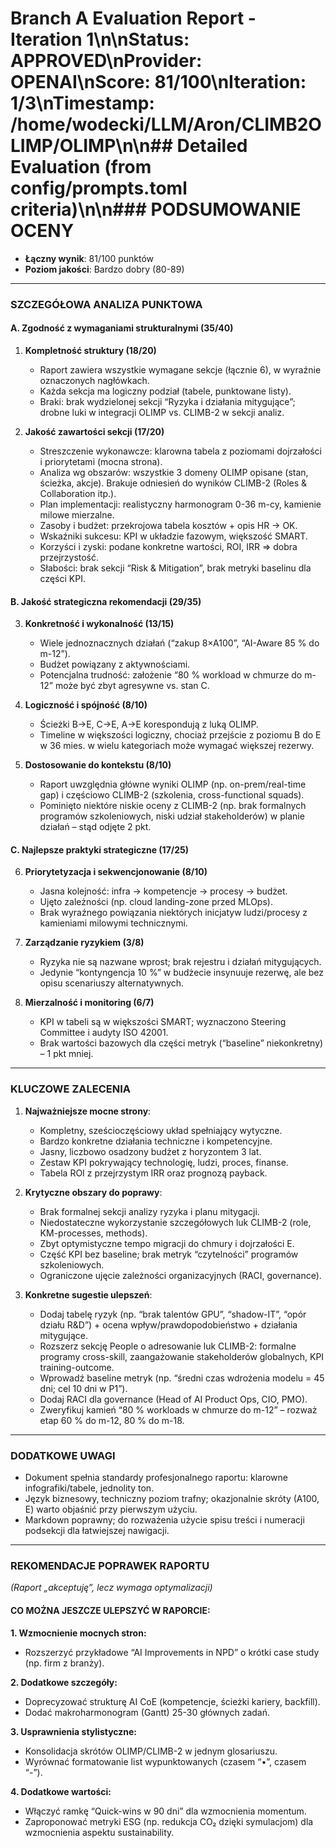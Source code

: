 # Branch A Evaluation Report - Iteration 1\n\n**Status**: APPROVED\n**Provider**: OPENAI\n**Score**: 81/100\n**Iteration**: 1/3\n**Timestamp**: /home/wodecki/LLM/Aron/CLIMB2OLIMP/OLIMP\n\n## Detailed Evaluation (from config/prompts.toml criteria)\n\n### PODSUMOWANIE OCENY
- **Łączny wynik**: 81/100 punktów  
- **Poziom jakości**: Bardzo dobry (80-89)

---

### SZCZEGÓŁOWA ANALIZA PUNKTOWA

#### A. Zgodność z wymaganiami strukturalnymi (35/40)
1. **Kompletność struktury (18/20)**
   - Raport zawiera wszystkie wymagane sekcje (łącznie 6), w wyraźnie oznaczonych nagłówkach.  
   - Każda sekcja ma logiczny podział (tabele, punktowane listy).  
   - Braki: brak wydzielonej sekcji “Ryzyka i działania mitygujące”; drobne luki w integracji OLIMP vs. CLIMB-2 w sekcji analiz.

2. **Jakość zawartości sekcji (17/20)**
   - Streszczenie wykonawcze: klarowna tabela z poziomami dojrzałości i priorytetami (mocna strona).  
   - Analiza wg obszarów: wszystkie 3 domeny OLIMP opisane (stan, ścieżka, akcje). Brakuje odniesień do wyników CLIMB-2 (Roles & Collaboration itp.).  
   - Plan implementacji: realistyczny harmonogram 0-36 m-cy, kamienie milowe mierzalne.  
   - Zasoby i budżet: przekrojowa tabela kosztów + opis HR → OK.  
   - Wskaźniki sukcesu: KPI w układzie fazowym, większość SMART.  
   - Korzyści i zyski: podane konkretne wartości, ROI, IRR ⇒ dobra przejrzystość.  
   - Słabości: brak sekcji “Risk & Mitigation”, brak metryki baselinu dla części KPI.

#### B. Jakość strategiczna rekomendacji (29/35)
3. **Konkretność i wykonalność (13/15)**
   - Wiele jednoznacznych działań (“zakup 8×A100”, “AI-Aware 85 % do m-12”).  
   - Budżet powiązany z aktywnościami.  
   - Potencjalna trudność: założenie “80 % workload w chmurze do m-12” może być zbyt agresywne vs. stan C.

4. **Logiczność i spójność (8/10)**
   - Ścieżki B→E, C→E, A→E korespondują z luką OLIMP.  
   - Timeline w większości logiczny, chociaż przejście z poziomu B do E w 36 mies. w wielu kategoriach może wymagać większej rezerwy.  

5. **Dostosowanie do kontekstu (8/10)**
   - Raport uwzględnia główne wyniki OLIMP (np. on-prem/real-time gap) i częściowo CLIMB-2 (szkolenia, cross-functional squads).  
   - Pominięto niektóre niskie oceny z CLIMB-2 (np. brak formalnych programów szkoleniowych, niski udział stakeholderów) w planie działań – stąd odjęte 2 pkt.

#### C. Najlepsze praktyki strategiczne (17/25)
6. **Priorytetyzacja i sekwencjonowanie (8/10)**
   - Jasna kolejność: infra → kompetencje → procesy → budżet.  
   - Ujęto zależności (np. cloud landing-zone przed MLOps).  
   - Brak wyraźnego powiązania niektórych inicjatyw ludzi/procesy z kamieniami milowymi technicznymi.

7. **Zarządzanie ryzykiem (3/8)**
   - Ryzyka nie są nazwane wprost; brak rejestru i działań mitygujących.  
   - Jedynie “kontyngencja 10 %” w budżecie insynuuje rezerwę, ale bez opisu scenariuszy alternatywnych.

8. **Mierzalność i monitoring (6/7)**
   - KPI w tabeli są w większości SMART; wyznaczono Steering Committee i audyty ISO 42001.  
   - Brak wartości bazowych dla części metryk (“baseline” niekonkretny) – 1 pkt mniej.

---

### KLUCZOWE ZALECENIA
1. **Najważniejsze mocne strony**:
   - Kompletny, sześcioczęściowy układ spełniający wytyczne.  
   - Bardzo konkretne działania techniczne i kompetencyjne.  
   - Jasny, liczbowo osadzony budżet z horyzontem 3 lat.  
   - Zestaw KPI pokrywający technologię, ludzi, proces, finanse.  
   - Tabela ROI z przejrzystym IRR oraz prognozą payback.

2. **Krytyczne obszary do poprawy**:
   - Brak formalnej sekcji analizy ryzyka i planu mitygacji.  
   - Niedostateczne wykorzystanie szczegółowych luk CLIMB-2 (role, KM-processes, methods).  
   - Zbyt optymistyczne tempo migracji do chmury i dojrzałości E.  
   - Część KPI bez baseline; brak metryk “czytelności” programów szkoleniowych.  
   - Ograniczone ujęcie zależności organizacyjnych (RACI, governance).

3. **Konkretne sugestie ulepszeń**:
   - Dodaj tabelę ryzyk (np. “brak talentów GPU”, “shadow-IT”, “opór działu R&D”) + ocena wpływ/prawdopodobieństwo + działania mitygujące.  
   - Rozszerz sekcję People o adresowanie luk CLIMB-2: formalne programy cross-skill, zaangażowanie stakeholderów globalnych, KPI training-outcome.  
   - Wprowadź baseline metryk (np. “średni czas wdrożenia modelu = 45 dni; cel 10 dni w P1”).  
   - Dodaj RACI dla governance (Head of AI Product Ops, CIO, PMO).  
   - Zweryfikuj kamień “80 % workloads w chmurze do m-12” – rozważ etap 60 % do m-12, 80 % do m-18.

---

### DODATKOWE UWAGI
- Dokument spełnia standardy profesjonalnego raportu: klarowne infografiki/tabele, jednolity ton.  
- Język biznesowy, techniczny poziom trafny; okazjonalnie skróty (A100, E) warto objaśnić przy pierwszym użyciu.  
- Markdown poprawny; do rozważenia użycie spisu treści i numeracji podsekcji dla łatwiejszej nawigacji.

---

### REKOMENDACJE POPRAWEK RAPORTU
*(Raport „akceptuję”, lecz wymaga optymalizacji)*

#### CO MOŻNA JESZCZE ULEPSZYĆ W RAPORCIE:

**1. Wzmocnienie mocnych stron:**
- Rozszerzyć przykładowe “AI Improvements in NPD” o krótki case study (np. firm z branży).  

**2. Dodatkowe szczegóły:**
- Doprecyzować strukturę AI CoE (kompetencje, ścieżki kariery, backfill).  
- Dodać makroharmonogram (Gantt) 25-30 głównych zadań.

**3. Usprawnienia stylistyczne:**
- Konsolidacja skrótów OLIMP/CLIMB-2 w jednym glosariuszu.  
- Wyrównać formatowanie list wypunktowanych (czasem “•”, czasem “-”).

**4. Dodatkowe wartości:**
- Włączyć ramkę “Quick-wins w 90 dni” dla wzmocnienia momentum.  
- Zaproponować metryki ESG (np. redukcja CO₂ dzięki symulacjom) dla wzmocnienia aspektu sustainability.
